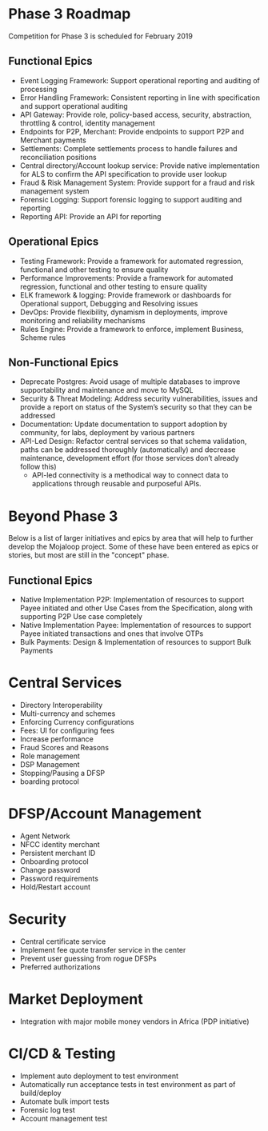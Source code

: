 # Phase 3 Roadmap
Competition for Phase 3 is scheduled for February 2019

## Functional Epics
* Event Logging Framework: Support operational reporting and auditing of processing
* Error Handling Framework: Consistent reporting in line with specification and support operational auditing
* API Gateway: Provide role, policy-based access, security, abstraction, throttling & control, identity management
* Endpoints for P2P, Merchant: Provide endpoints to support P2P and Merchant payments
* Settlements: Complete settlements process to handle failures and reconciliation positions
* Central directory/Account lookup service: Provide native implementation for ALS to confirm the API specification to provide user lookup
* Fraud & Risk Management System: Provide support for a fraud and risk management system
* Forensic Logging: Support forensic logging to support auditing and reporting
* Reporting API: Provide an API for reporting
	
## Operational Epics
* Testing Framework: Provide a framework for automated regression, functional and other testing to ensure quality 
* Performance Improvements: Provide a framework for automated regression, functional and other testing to ensure quality 
* ELK framework & logging: Provide framework or dashboards for Operational support, Debugging and Resolving issues 
* DevOps: Provide flexibility, dynamism in deployments, improve monitoring and reliability mechanisms
* Rules Engine: Provide a framework to enforce, implement Business, Scheme rules

## Non-Functional Epics
* Deprecate Postgres: Avoid usage of multiple databases to improve supportability and maintenance and move to MySQL
* Security & Threat Modeling: Address security vulnerabilities, issues and provide a report on status of the System’s security so that they can be addressed
* Documentation: Update documentation to support adoption by community, for labs, deployment by various partners
* API-Led Design: Refactor central services so that schema validation, paths can be addressed thoroughly (automatically) and decrease maintenance, development effort (for those services don’t already follow this)
	* API-led connectivity is a methodical way to connect data to applications through reusable and purposeful APIs.

# Beyond Phase 3
Below is a list of larger initiatives and epics by area that will help to further develop the Mojaloop project. Some of these have been entered as epics or stories, but most are still in the "concept" phase.

## Functional Epics
* Native Implementation P2P: Implementation of resources to support Payee initiated and other Use Cases from the Specification, along with supporting P2P Use case completely
* Native Implementation Payee: Implementation of resources to support Payee initiated transactions and ones that involve OTPs
* Bulk Payments: Design & Implementation of resources to support Bulk Payments

# Central Services
* Directory Interoperability
* Multi-currency and schemes
* Enforcing Currency configurations
* Fees: UI for configuring fees
* Increase performance 
* Fraud Scores and Reasons
* Role management
* DSP Management
* Stopping/Pausing a DFSP
* boarding protocol
			
# DFSP/Account Management
* Agent Network
* NFCC identity merchant
* Persistent merchant ID
* Onboarding protocol
* Change password
* Password requirements
* Hold/Restart account

# Security
* Central certificate service
* Implement fee quote transfer service in the center
* Prevent user guessing from rogue DFSPs
* Preferred authorizations
	
# Market Deployment
* Integration with major mobile money vendors in Africa (PDP initiative)
	
# CI/CD & Testing
* Implement auto deployment to test environment
* Automatically run acceptance tests in test environment as part of build/deploy
* Automate bulk import tests
* Forensic log test
* Account management test
